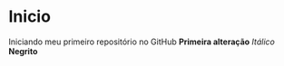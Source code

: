 # Inicio
 Iniciando meu primeiro repositório no GitHub
    **Primeira alteração**
*Itálico*
**Negrito**